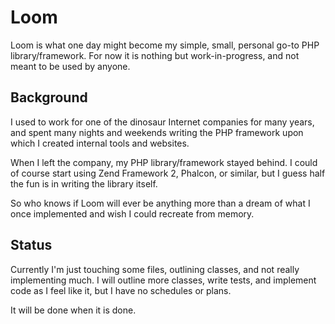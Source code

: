 # Loom

Loom is what one day might become my simple, small, personal go-to PHP library/framework. For now it is nothing but work-in-progress, and not meant to be used by anyone.

## Background

I used to work for one of the dinosaur Internet companies for many years, and spent many nights and weekends writing the PHP framework upon which I created internal tools and websites.

When I left the company, my PHP library/framework stayed behind. I could of course start using Zend Framework 2, Phalcon, or similar, but I guess half the fun is in writing the library itself.

So who knows if Loom will ever be anything more than a dream of what I once implemented and wish I could recreate from memory.

## Status

Currently I'm just touching some files, outlining classes, and not really implementing much. I will outline more classes, write tests, and implement code as I feel like it, but I have no schedules or plans.

It will be done when it is done.